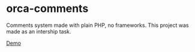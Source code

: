 # orca-comments
Comments system made with plain PHP, no frameworks.
This project was made as an intership task.

[Demo](https://martynaskasp.lt/demos/comments)
